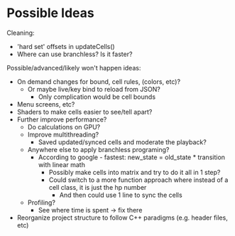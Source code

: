 # Possible Ideas

Cleaning:
- 'hard set' offsets in updateCells()
- Where can use branchless? Is it faster?

Possible/advanced/likely won't happen ideas:
- On demand changes for bound, cell rules, (colors, etc)?
    - Or maybe live/key bind to reload from JSON?
        - Only complication would be cell bounds
- Menu screens, etc?
- Shaders to make cells easier to see/tell apart?
- Further improve performance?
    - Do calculations on GPU?
    - Improve multithreading?
        - Saved updated/synced cells and moderate the playback?
    - Anywhere else to apply branchless programing?
        - According to google - fastest: new_state = old_state * transition with linear math
            - Possibly make cells into matrix and try to do it all in 1 step?
            - Could switch to a more function approach where instead of a cell class, it is just the hp number
                - And then could use 1 line to sync the cells
    - Profiling?
        - See where time is spent -> fix there
- Reorganize project structure to follow C++ paradigms (e.g. header files, etc)